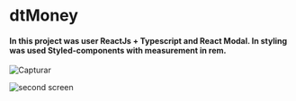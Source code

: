 # dtMoney

#### In this project was user ReactJs + Typescript and React Modal. In styling was used Styled-components with measurement in rem.


![Capturar](https://user-images.githubusercontent.com/21092692/120055235-0ec69280-c00b-11eb-90eb-d91fe0df4b66.PNG)


![second screen](https://user-images.githubusercontent.com/21092692/120055280-5f3df000-c00b-11eb-81f7-4b5d53a71c93.PNG)

